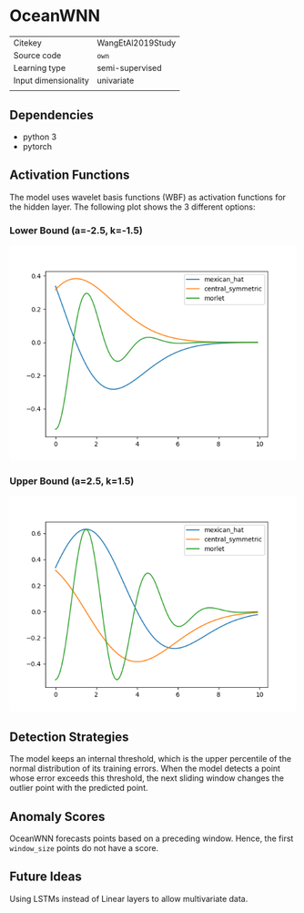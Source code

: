 # OceanWNN

|||
| :--- | :--- |
| Citekey | WangEtAl2019Study |
| Source code | `own` |
| Learning type | semi-supervised |
| Input dimensionality | univariate |
|||

## Dependencies

- python 3
- pytorch

## Activation Functions

The model uses wavelet basis functions (WBF) as activation functions for the hidden layer. The following plot shows the 3 different options:

### Lower Bound (a=-2.5, k=-1.5)
![activation_functions](./activation_functions_lower_bound.png)

### Upper Bound (a=2.5, k=1.5)
![activation_functions](./activation_functions_upper_bound.png)

## Detection Strategies

The model keeps an internal threshold, which is the upper percentile of the normal distribution of its training errors.
When the model detects a point whose error exceeds this threshold, the next sliding window changes the outlier point with the predicted point.

## Anomaly Scores

OceanWNN forecasts points based on a preceding window. Hence, the first `window_size` points do not have a score.

## Future Ideas

Using LSTMs instead of Linear layers to allow multivariate data.
